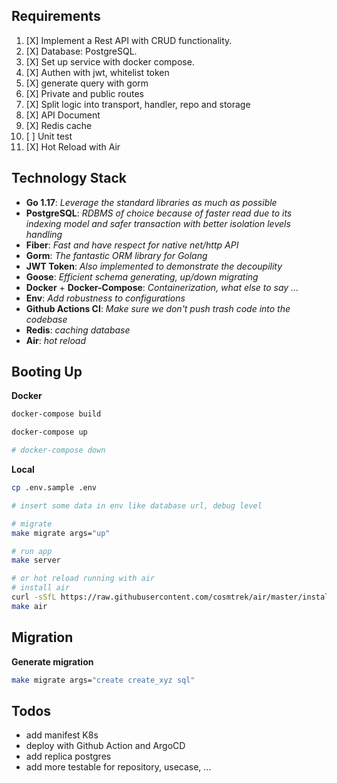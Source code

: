 ## Requirements
1. [X] Implement a Rest API with CRUD functionality.
2. [X] Database: PostgreSQL.
3. [X] Set up service with docker compose.
4. [X] Authen with jwt, whitelist token
5. [X] generate query with gorm
6. [X] Private and public routes
7. [X] Split logic into transport, handler, repo and storage
8. [X] API Document
9. [X] Redis cache
10. [ ] Unit test
11. [X] Hot Reload with Air

## Technology Stack

- **Go 1.17**: *Leverage the standard libraries as much as possible*
- **PostgreSQL**: *RDBMS of choice because of faster read due to its indexing model and safer transaction with better isolation levels handling*
- **Fiber**: *Fast and have respect for native net/http API*
- **Gorm**: *The fantastic ORM library for Golang*
- **JWT Token**: *Also implemented to demonstrate the decoupility*
- **Goose**: *Efficient schema generating, up/down migrating*
- **Docker** + **Docker-Compose**: *Containerization, what else to say ...*
- **Env**: *Add robustness to configurations*
- **Github Actions CI**: *Make sure we don't push trash code into the codebase*
- **Redis**: *caching database*
- **Air**: *hot reload*

## Booting Up

**Docker**
```bash
docker-compose build

docker-compose up

# docker-compose down
```

**Local**
```bash
cp .env.sample .env

# insert some data in env like database url, debug level

# migrate
make migrate args="up"

# run app
make server

# or hot reload running with air
# install air
curl -sSfL https://raw.githubusercontent.com/cosmtrek/air/master/install.sh | sh -s
make air
```

## Migration

**Generate migration**
```bash
make migrate args="create create_xyz sql"
```

## Todos
- add manifest K8s
- deploy with Github Action and ArgoCD
- add replica postgres
- add more testable for repository, usecase, ...
